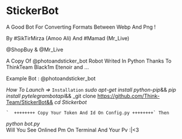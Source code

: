 # StickerBot
A Good Bot For Converting Formats Between Webp And Png !

By #SikTirMirza (Amoo Ali)
And #Mamad (Mr_Live)

@ShopBuy & @Mr_Live

A Copy Of @photoandsticker_bot Robot Writed In Python
 Thanks To
ThinkTeam
Black1m
Etenoir
and ...

Example Bot : @photoandsticker_bot

*How To Launch =>*
  `Installation`
  _sudo apt-get install python-pip_&&
  _pip install pytelegrambotapi_&&
  _git clone https://github.com/Think-Team/StickerBot&&
  _cd Stickerbot_
  
  
    `  ++++++++ Copy Your Token And Id On Config.py ++++++++` Then
  _python bot.py_          
  Will You See Onlined Pm On Terminal And Your Pv :|<3
